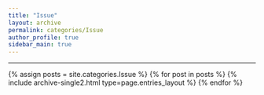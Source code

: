 ```yaml
---
title: "Issue"
layout: archive
permalink: categories/Issue
author_profile: true
sidebar_main: true
---
```


<!-- 공백이 포함되어 있는 카테고리 이름의 경우 site.categories['a b c'] 이런식으로! -->

***

{% assign posts = site.categories.Issue %}
{% for post in posts %} {% include archive-single2.html type=page.entries_layout %} {% endfor %}
